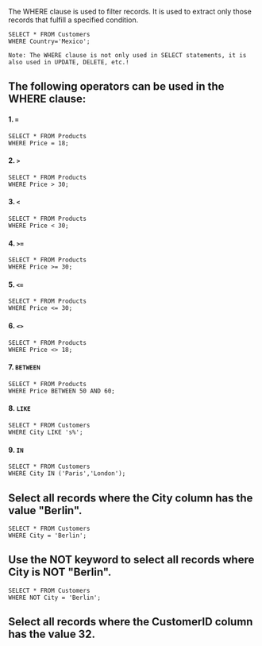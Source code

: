 The WHERE clause is used to filter records. It is used to extract only those records that fulfill a specified condition.
```
SELECT * FROM Customers
WHERE Country='Mexico';
```
``Note: The WHERE clause is not only used in SELECT statements, it is also used in UPDATE, DELETE, etc.!``

## The following operators can be used in the WHERE clause:  
#### 1. **``=``**      
```
SELECT * FROM Products  
WHERE Price = 18;  
```
#### 2. **``>``**  
```
SELECT * FROM Products
WHERE Price > 30;
```
#### 3. **``<``**
```
SELECT * FROM Products
WHERE Price < 30;
```
####  4. **``>=``**
```
SELECT * FROM Products
WHERE Price >= 30;
```
#### 5. **``<=``**
```
SELECT * FROM Products
WHERE Price <= 30;
```
#### 6. **``<>``**
```
SELECT * FROM Products
WHERE Price <> 18;
```
#### 7. **``BETWEEN``**
```
SELECT * FROM Products
WHERE Price BETWEEN 50 AND 60;
```
#### 8. **``LIKE``**
```
SELECT * FROM Customers
WHERE City LIKE 's%';
```
#### 9. **``IN``**
```
SELECT * FROM Customers
WHERE City IN ('Paris','London');
```

## Select all records where the City column has the value "Berlin".
```
SELECT * FROM Customers
WHERE City = 'Berlin';
```
## Use the NOT keyword to select all records where City is NOT "Berlin".
```
SELECT * FROM Customers
WHERE NOT City = 'Berlin';
```
## Select all records where the CustomerID column has the value 32.
